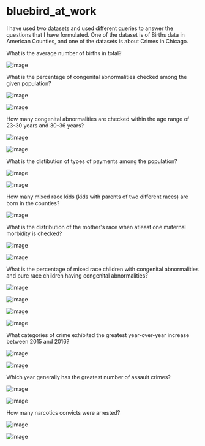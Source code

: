 # bluebird_at_work
I have used two datasets and used different queries to answer the questions that I have formulated. One of the dataset is of Births data in American Counties, and one of the datasets is about Crimes in Chicago.

What is the average number of births in total?

![image](https://user-images.githubusercontent.com/100848496/156889271-5ce85d5e-52af-4ebc-9515-059d464b2af8.png)

What is the percentage of congenital abnormalities checked among the given population?

![image](https://user-images.githubusercontent.com/100848496/156889340-ea54f54b-4e5d-47dd-8612-1f4c1f43d6dc.png)

![image](https://user-images.githubusercontent.com/100848496/156889308-fb9e14a1-f4b3-4303-8ab1-8fb2a189fdf3.png)

How many congenital abnormalities are checked within the age range of 23-30 years and 30-36 years?

![image](https://user-images.githubusercontent.com/100848496/156889355-33fdebc7-753f-4daa-977d-2b0cdf81956f.png)

![image](https://user-images.githubusercontent.com/100848496/156889368-00e97948-f2cd-45d3-91af-27df3e290bdd.png)

What is the distibution of types of payments among the population?

![image](https://user-images.githubusercontent.com/100848496/156889393-f6bea952-d797-4578-b063-b9599f9d7b1f.png)

![image](https://user-images.githubusercontent.com/100848496/156889402-3ae4cb57-9ec5-439b-9666-cf7b9be03f57.png)

How many mixed race kids (kids with parents of two different races) are born in the counties?

![image](https://user-images.githubusercontent.com/100848496/156889423-5a16eada-c00e-4690-a196-7b22300348de.png)

What is the distribution of the mother's race when atleast one maternal morbidity is checked?

![image](https://user-images.githubusercontent.com/100848496/156889439-1c1bcb88-5b56-42b3-bc60-ef74fe606b95.png)

![image](https://user-images.githubusercontent.com/100848496/156889446-9e1bb63b-155d-4a78-acfd-54b3f9d88829.png)

What is the percentage of mixed race children with congenital abnormalities and pure race children having congenital abnormalities?

![image](https://user-images.githubusercontent.com/100848496/156889473-3f1c0cc0-0823-4b8c-89f1-4498d02a15f7.png)

![image](https://user-images.githubusercontent.com/100848496/156889481-61c5c061-376c-462c-8e0e-0c1dcb146a88.png)

![image](https://user-images.githubusercontent.com/100848496/156889488-c2aa366a-d1cd-46e1-88e4-24da595b54cc.png)

![image](https://user-images.githubusercontent.com/100848496/156889493-c8682d0a-189e-493f-a4c4-c884771c9904.png)

What categories of crime exhibited the greatest year-over-year increase between 2015 and 2016?

![image](https://user-images.githubusercontent.com/100848496/156889514-cbb8617d-d4f0-4a0d-8292-62b729c45ef8.png)

![image](https://user-images.githubusercontent.com/100848496/156889516-2df336f7-1ace-45b4-8eb2-214a147cf610.png)

Which year generally has the greatest number of assault crimes?

![image](https://user-images.githubusercontent.com/100848496/156889527-8b1940d3-9cc6-4b98-8d6e-edcfb9673d93.png)

![image](https://user-images.githubusercontent.com/100848496/156889533-a6175430-1237-40d5-8a66-cb4e99df7408.png)

How many narcotics convicts were arrested?

![image](https://user-images.githubusercontent.com/100848496/156889544-c0ad2301-f328-4e33-8829-435142ae41c7.png)

![image](https://user-images.githubusercontent.com/100848496/156889552-6a325c70-2ca1-4dfb-83c1-d0d36b6f0f49.png)

